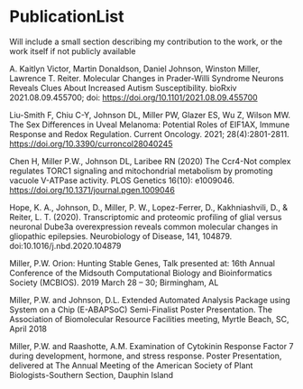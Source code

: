 # PublicationList

Will include a small section describing my contribution to the work, or the work itself if not publicly available


A. Kaitlyn Victor, Martin Donaldson, Daniel Johnson, Winston Miller, Lawrence T. Reiter. Molecular Changes in 
Prader-Willi Syndrome Neurons Reveals Clues About Increased Autism Susceptibility. bioRxiv 2021.08.09.455700; 
doi: https://doi.org/10.1101/2021.08.09.455700

Liu-Smith F, Chiu C-Y, Johnson DL, Miller PW, Glazer ES, Wu Z, Wilson MW. The Sex Differences in Uveal Melanoma: Potential Roles of EIF1AX, Immune Response and Redox Regulation. Current Oncology. 2021; 28(4):2801-2811. https://doi.org/10.3390/curroncol28040245

Chen H, Miller P.W., Johnson DL, Laribee RN (2020) The Ccr4-Not complex regulates TORC1 signaling and 
mitochondrial metabolism by promoting vacuole V-ATPase activity. PLOS Genetics 16(10): 
e1009046. https://doi.org/10.1371/journal.pgen.1009046

Hope, K. A., Johnson, D., Miller, P. W., Lopez-Ferrer, D., Kakhniashvili, D., & Reiter, L. T. (2020). Transcriptomic and 
proteomic profiling of glial versus neuronal Dube3a overexpression reveals common molecular changes in 
gliopathic epilepsies. Neurobiology of Disease, 141, 104879. doi:10.1016/j.nbd.2020.104879

Miller, P.W. Orion: Hunting Stable Genes, Talk presented at: 16th Annual Conference of the Midsouth 
Computational Biology and Bioinformatics Society (MCBIOS). 2019 March 28 – 30; Birmingham, AL

Miller, P.W. and Johnson, D.L. Extended Automated Analysis Package using System on a Chip (E-ABAPSoC) Semi-Finalist Poster Presentation. The Association of Biomolecular Resource Facilities meeting, Myrtle Beach, SC, April 
2018

Miller, P.W. and Raashotte, A.M. Examination of Cytokinin Response Factor 7 during development, hormone, and 
stress response. Poster Presentation, delivered at The Annual Meeting of the American Society of Plant Biologists-Southern Section, Dauphin Island
